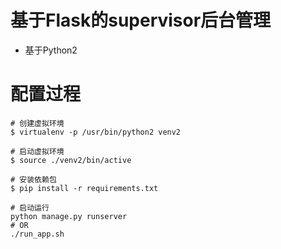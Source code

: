 # 基于Flask的supervisor后台管理

- 基于Python2

# 配置过程

```
# 创建虚拟环境
$ virtualenv -p /usr/bin/python2 venv2

# 启动虚拟环境
$ source ./venv2/bin/active

# 安装依赖包
$ pip install -r requirements.txt

# 启动运行
python manage.py runserver
# OR
./run_app.sh
```
